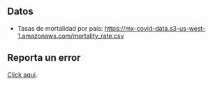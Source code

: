 ## Datos

* Tasas de mortalidad por país: https://mx-covid-data.s3-us-west-1.amazonaws.com/mortality_rate.csv


## Reporta un error

[Click aqui](github.com/brigadadigitalmx/policy-briefs-medical).
